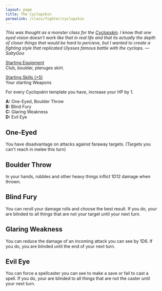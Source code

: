 ```yaml
---
layout: page
title: The Cyclopskin
permalink: /class/fighter/cyclopskin
---
```


<span class="alchemy"> *This was thought as a monster class for the [Cyclopskin](https://saltygoo.github.io/monsters/cyclopskin). I know that one eyed vision doesn't work like that in real life and that its actually the depth of closer things that would be hard to percieve, but I wanted to create a fighting style that replicated Ulysses famous battle with the cyclops. — SaltyGoo* </span>

<ins>Starting Equipment</ins><br>
Club, boulder, pteruges skirt. 

<ins>Starting Skills (+5)</ins><br>
Your starting Weapons

For every Cyclopskin template you have, increase your HP by 1.

**A:** One-Eyed, Boulder Throw<br>
**B:** Blind Fury<br>
**C:** Glaring Weakness<br>
**D:** Evil Eye<br>

## One-Eyed
You have disadvantage on attacks against faraway targets. (Targets you can't reach in melee this turn)

## Boulder Throw
In your hands, rubbles and other heavy things inflict 1D12 damage when thrown.

## Blind Fury
You can reroll your damage rolls and choose the best result. If you do, your are blinded to all things that are not your target until your next turn.

## Glaring Weakness
You can reduce the damage of an incoming attack you can see by 1D6. If you do, you are blinded until the end of your next turn.

## Evil Eye
You can force a spellcaster you can see to make a save or fail to cast a spell. If you do, your are blinded to all things that are not the caster until your next turn.
